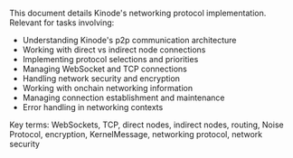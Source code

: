 This document details Kinode's networking protocol implementation. Relevant for tasks involving:
- Understanding Kinode's p2p communication architecture
- Working with direct vs indirect node connections
- Implementing protocol selections and priorities
- Managing WebSocket and TCP connections
- Handling network security and encryption
- Working with onchain networking information
- Managing connection establishment and maintenance
- Error handling in networking contexts

Key terms: WebSockets, TCP, direct nodes, indirect nodes, routing, Noise Protocol, encryption, KernelMessage, networking protocol, network security